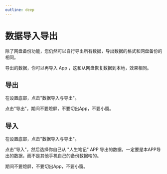 ```yaml
---
outline: deep
---
```


# 数据导入导出

除了网盘备份功能，您仍然可以自行导出所有数据，导出数据的格式和网盘备份的相同。

导出的数据，你可以再导入 App ，这和从网盘恢复数据到本地，效果相同。

## 导出

在设置底部，点击"数据导入与导出"。

点击"导出"，期间不要熄屏，不要切出App，不要小窗。

## 导入

在设置底部，点击"数据导入与导出"。

点击"导入"，然后选择你自己从 "人生笔记" APP 导出的数据，一定要是本APP导出的数据，而不是其他手机自己的备份数据啥的。

期间不要熄屏，不要切出App，不要小窗。
